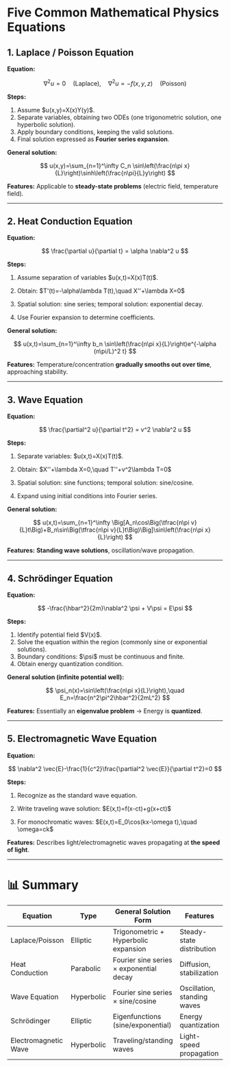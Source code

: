 
# Five Common Mathematical Physics Equations

## 1. **Laplace / Poisson Equation**

**Equation:**

$$
\nabla^2 u = 0 \quad \text{(Laplace)}, \quad \nabla^2 u = -f(x,y,z) \quad \text{(Poisson)}
$$

**Steps:**

1. Assume \$u(x,y)=X(x)Y(y)\$.
2. Separate variables, obtaining two ODEs (one trigonometric solution, one hyperbolic solution).
3. Apply boundary conditions, keeping the valid solutions.
4. Final solution expressed as **Fourier series expansion**.

**General solution:**

$$
u(x,y)=\sum_{n=1}^\infty C_n \sin\left(\frac{n\pi x}{L}\right)\sinh\left(\frac{n\pi}{L}y\right)
$$

**Features:**
Applicable to **steady-state problems** (electric field, temperature field).

---

## 2. **Heat Conduction Equation**

**Equation:**

$$
\frac{\partial u}{\partial t} = \alpha \nabla^2 u
$$

**Steps:**

1. Assume separation of variables \$u(x,t)=X(x)T(t)\$.

2. Obtain: \$T'(t)=-\alpha\lambda T(t),\quad X''+\lambda X=0\$

3. Spatial solution: sine series; temporal solution: exponential decay.

4. Use Fourier expansion to determine coefficients.

**General solution:**

$$
u(x,t)=\sum_{n=1}^\infty b_n \sin\left(\frac{n\pi x}{L}\right)e^{-\alpha (n\pi/L)^2 t}
$$

**Features:**
Temperature/concentration **gradually smooths out over time**, approaching stability.

---

## 3. **Wave Equation**

**Equation:**

$$
\frac{\partial^2 u}{\partial t^2} = v^2 \nabla^2 u
$$

**Steps:**

1. Separate variables: \$u(x,t)=X(x)T(t)\$.

2. Obtain: \$X''+\lambda X=0,\quad T''+v^2\lambda T=0\$

3. Spatial solution: sine functions; temporal solution: sine/cosine.

4. Expand using initial conditions into Fourier series.

**General solution:**

$$
u(x,t)=\sum_{n=1}^\infty \Big[A_n\cos\Big(\tfrac{n\pi v}{L}t\Big)+B_n\sin\Big(\tfrac{n\pi v}{L}t\Big)\Big]\sin\left(\frac{n\pi x}{L}\right)
$$

**Features:**
**Standing wave solutions**, oscillation/wave propagation.

---

## 4. **Schrödinger Equation**

**Equation:**

$$
-\frac{\hbar^2}{2m}\nabla^2 \psi + V\psi = E\psi
$$

**Steps:**

1. Identify potential field \$V(x)\$.
2. Solve the equation within the region (commonly sine or exponential solutions).
3. Boundary conditions: \$\psi\$ must be continuous and finite.
4. Obtain energy quantization condition.

**General solution (infinite potential well):**

$$
\psi_n(x)=\sin\left(\frac{n\pi x}{L}\right),\quad E_n=\frac{n^2\pi^2\hbar^2}{2mL^2}
$$

**Features:**
Essentially an **eigenvalue problem** → Energy is **quantized**.

---

## 5. **Electromagnetic Wave Equation**

**Equation:**

$$
\nabla^2 \vec{E}-\frac{1}{c^2}\frac{\partial^2 \vec{E}}{\partial t^2}=0
$$

**Steps:**

1. Recognize as the standard wave equation.

2. Write traveling wave solution: \$E(x,t)=f(x-ct)+g(x+ct)\$

3. For monochromatic waves: \$E(x,t)=E\_0\cos(kx-\omega t),\quad \omega=ck\$

**Features:**
Describes light/electromagnetic waves propagating at **the speed of light**.

---

# 📊 Summary

| Equation             | Type       | General Solution Form                   | Features                    |
| -------------------- | ---------- | --------------------------------------- | --------------------------- |
| Laplace/Poisson      | Elliptic   | Trigonometric + Hyperbolic expansion    | Steady-state distribution   |
| Heat Conduction      | Parabolic  | Fourier sine series × exponential decay | Diffusion, stabilization    |
| Wave Equation        | Hyperbolic | Fourier sine series × sine/cosine       | Oscillation, standing waves |
| Schrödinger          | Elliptic   | Eigenfunctions (sine/exponential)       | Energy quantization         |
| Electromagnetic Wave | Hyperbolic | Traveling/standing waves                | Light-speed propagation     |



